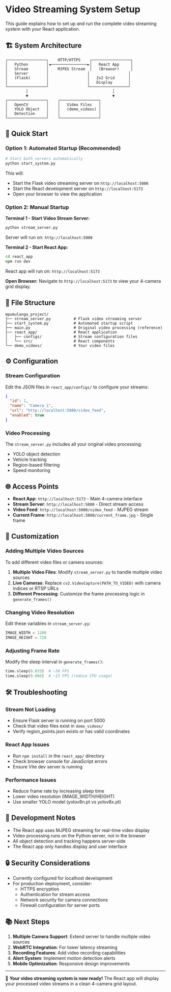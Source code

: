 # Video Streaming System Setup

This guide explains how to set up and run the complete video streaming system with your React application.

## 🏗️ System Architecture

```
┌─────────────────┐    HTTP/HTTPS    ┌─────────────────┐
│   Python        │◄────────────────►│   React App     │
│   Stream        │    MJPEG Stream  │   (Browser)     │
│   Server        │                 │                 │
│   (Flask)       │                 │   2x2 Grid      │
│                 │                 │   Display       │
└─────────────────┘                 └─────────────────┘
         │                                     │
         ▼                                     ▼
┌─────────────────┐    ┌─────────────────┐
│   OpenCV        │    │   Video Files   │
│   YOLO Object   │    │   (demo_videos) │
│   Detection     │    │                 │
└─────────────────┘    └─────────────────┘
```

## 🚀 Quick Start

### Option 1: Automated Startup (Recommended)

```bash
# Start both servers automatically
python start_system.py
```

This will:
- Start the Flask video streaming server on `http://localhost:5000`
- Start the React development server on `http://localhost:5173`
- Open your browser to view the application

### Option 2: Manual Startup

**Terminal 1 - Start Video Stream Server:**
```bash
python stream_server.py
```
Server will run on: `http://localhost:5000`

**Terminal 2 - Start React App:**
```bash
cd react_app
npm run dev
```
React app will run on: `http://localhost:5173`

**Open Browser:**
Navigate to `http://localhost:5173` to view your 4-camera grid display.

## 📁 File Structure

```
mpumulanga_project/
├── stream_server.py          # Flask video streaming server
├── start_system.py           # Automated startup script
├── main.py                   # Original video processing (reference)
├── react_app/                # React application
│   ├── configs/              # Stream configuration files
│   └── src/                  # React components
└── demo_videos/              # Your video files
```

## ⚙️ Configuration

### Stream Configuration

Edit the JSON files in `react_app/configs/` to configure your streams:

```json
{
  "id": 1,
  "name": "Camera 1",
  "url": "http://localhost:5000/video_feed",
  "enabled": true
}
```

### Video Processing

The `stream_server.py` includes all your original video processing:
- YOLO object detection
- Vehicle tracking
- Region-based filtering
- Speed monitoring

## 🌐 Access Points

- **React App**: `http://localhost:5173` - Main 4-camera interface
- **Stream Server**: `http://localhost:5000` - Direct stream access
- **Video Feed**: `http://localhost:5000/video_feed` - MJPEG stream
- **Current Frame**: `http://localhost:5000/current_frame.jpg` - Single frame

## 🔧 Customization

### Adding Multiple Video Sources

To add different video files or camera sources:

1. **Multiple Video Files**: Modify `stream_server.py` to handle multiple video sources
2. **Live Cameras**: Replace `cv2.VideoCapture(PATH_TO_VIDEO)` with camera indices or RTSP URLs
3. **Different Processing**: Customize the frame processing logic in `generate_frames()`

### Changing Video Resolution

Edit these variables in `stream_server.py`:
```python
IMAGE_WIDTH = 1280
IMAGE_HEIGHT = 720
```

### Adjusting Frame Rate

Modify the sleep interval in `generate_frames()`:
```python
time.sleep(0.033)  # ~30 FPS
time.sleep(0.066)  # ~15 FPS (reduce CPU usage)
```

## 🛠️ Troubleshooting

### Stream Not Loading
- Ensure Flask server is running on port 5000
- Check that video files exist in `demo_videos/`
- Verify region_points.json exists or has valid coordinates

### React App Issues
- Run `npm install` in the `react_app/` directory
- Check browser console for JavaScript errors
- Ensure Vite dev server is running

### Performance Issues
- Reduce frame rate by increasing sleep time
- Lower video resolution (IMAGE_WIDTH/HEIGHT)
- Use smaller YOLO model (yolov8n.pt vs yolov8x.pt)

## 📝 Development Notes

- The React app uses MJPEG streaming for real-time video display
- Video processing runs on the Python server, not in the browser
- All object detection and tracking happens server-side
- The React app only handles display and user interface

## 🔒 Security Considerations

- Currently configured for localhost development
- For production deployment, consider:
  - HTTPS encryption
  - Authentication for stream access
  - Network security for camera connections
  - Firewall configuration for server ports

## 📚 Next Steps

1. **Multiple Camera Support**: Extend server to handle multiple video sources
2. **WebRTC Integration**: For lower latency streaming
3. **Recording Features**: Add video recording capabilities
4. **Alert System**: Implement motion detection alerts
5. **Mobile Optimization**: Responsive design improvements

---

🎉 **Your video streaming system is now ready!** The React app will display your processed video streams in a clean 4-camera grid layout.

